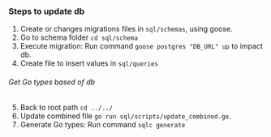 ### Steps to update db

1. Create or changes migrations files in ```sql/schemas```, using goose.
2. Go to schema folder ```cd sql/schema``` 
3. Execute migration: Run command ```goose postgres "DB_URL" up``` to impact db.
4. Create file to insert values in ```sql/queries```

###### Get Go types based of db 

5. Back to root path ```cd ../../```
6. Update combined file ```go run sql/scripts/update_combined.go```. 
7. Generate Go types: Run command ```sqlc generate```
